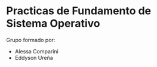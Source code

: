 # Practicas de Fundamento de Sistema Operativo

Grupo formado por:

- Alessa Comparini
- Eddyson Ureña